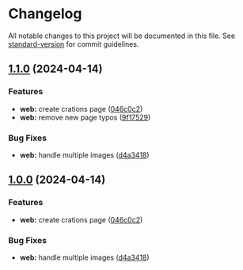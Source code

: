 # Changelog

All notable changes to this project will be documented in this file. See [standard-version](https://github.com/conventional-changelog/standard-version) for commit guidelines.

## [1.1.0](https://github.com/ojpbarbosa/particles-on-canvas/compare/v0.1.1...v1.1.0) (2024-04-14)

### Features

- **web:** create crations page ([046c0c2](https://github.com/ojpbarbosa/particles-on-canvas/commit/046c0c254192eb14671a1b49c4793de6ead9dc36))
- **web:** remove new page typos ([9f17529](https://github.com/ojpbarbosa/particles-on-canvas/commit/9f175298293bbf2ab22dedcc6c0f4da9b1c8947c))

### Bug Fixes

- **web:** handle multiple images ([d4a3418](https://github.com/ojpbarbosa/particles-on-canvas/commit/d4a34185062b595b94ec731707c0e353af7bacfc))

## [1.0.0](https://github.com/ojpbarbosa/particles-on-canvas/compare/v0.1.1...v1.0.0) (2024-04-14)

### Features

- **web:** create crations page ([046c0c2](https://github.com/ojpbarbosa/particles-on-canvas/commit/046c0c254192eb14671a1b49c4793de6ead9dc36))

### Bug Fixes

- **web:** handle multiple images ([d4a3418](https://github.com/ojpbarbosa/particles-on-canvas/commit/d4a34185062b595b94ec731707c0e353af7bacfc))
